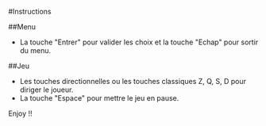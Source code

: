 #Instructions

##Menu
- La touche "Entrer" pour valider les choix et la touche "Echap" pour sortir du menu.

##Jeu
- Les touches directionnelles ou les touches classiques Z, Q, S, D pour diriger le joueur.
- La touche "Espace" pour mettre le jeu en pause.


Enjoy !!
